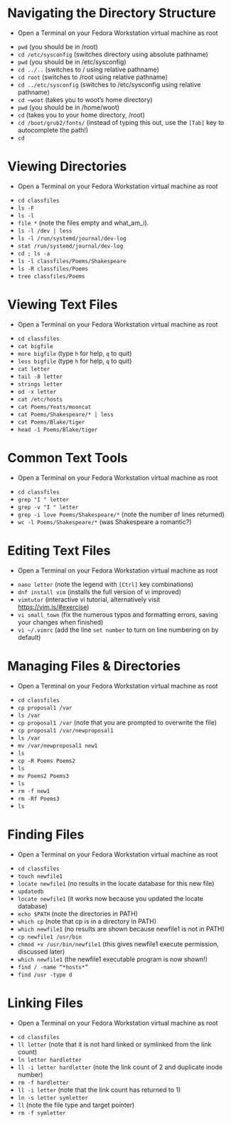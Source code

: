 # Navigating the Directory Structure
   * Open a Terminal on your Fedora Workstation virtual machine as root
   - `pwd` (you should be in /root)
   - `cd /etc/sysconfig` (switches directory using absolute pathname) 
   - `pwd` (you should be in /etc/sysconfig)
   - `cd ../..` (switches to / using relative pathname)
   - `cd root` (switches to /root using relative pathname)
   - `cd ../etc/sysconfig`	(switches to /etc/sysconfig using relative pathname)
   - `cd ~woot` (takes you to woot’s home directory)
   - `pwd` (you should be in /home/woot)
   - `cd` (takes you to your home directory, /root)    
   - `cd /boot/grub2/fonts/` (instead of typing this out, use the `[Tab]` key to autocomplete the path!)
   - `cd`   

# Viewing Directories
   * Open a Terminal on your Fedora Workstation virtual machine as root
   - `cd classfiles` 
   - `ls -F`
   - `ls -l`
   - `file *` (note the files empty and what_am_i).
   - `ls -l /dev | less` 
   - `ls -l /run/systemd/journal/dev-log` 
   - `stat /run/systemd/journal/dev-log`
   - `cd ; ls -a`
   - `ls -l classfiles/Poems/Shakespeare`
   - `ls -R classfiles/Poems`
   - `tree classfiles/Poems`

# Viewing Text Files
   * Open a Terminal on your Fedora Workstation virtual machine as root
   - `cd classfiles`
   - `cat bigfile`
   - `more bigfile` (type `h` for help, `q` to quit)
   - `less bigfile` (type `h` for help, `q` to quit)
   - `cat letter`
   - `tail -8 letter`
   - `strings letter`
   - `od -x letter`
   - `cat /etc/hosts`
   - `cat Poems/Yeats/mooncat`
   - `cat Poems/Shakespeare/* | less` 	
   - `cat Poems/Blake/tiger`
   - `head -1 Poems/Blake/tiger`

# Common Text Tools
   * Open a Terminal on your Fedora Workstation virtual machine as root
   - `cd classfiles`
   - `grep "I " letter` 
   - `grep -v "I " letter`
   - `grep -i love Poems/Shakespeare/*` (note the number of lines returned)
   - `wc -l Poems/Shakespeare/*` (was Shakespeare a romantic?) 

# Editing Text Files
   * Open a Terminal on your Fedora Workstation virtual machine as root
   - `nano letter` (note the legend with `[Ctrl]` key combinations)
   - `dnf install vim` (installs the full version of vi improved)
   - `vimtutor` (interactive vi tutorial, alternatively visit https://vim.is/#exercise)
   - `vi small_town` (fix the numerous typos and formatting errors, saving your changes when finished)
   - `vi ~/.vimrc` (add the line `set number` to turn on line numbering on by default)

# Managing Files & Directories
   * Open a Terminal on your Fedora Workstation virtual machine as root
   - `cd classfiles` 
   - `cp proposal1 /var`
   - `ls /var`
   - `cp proposal1 /var` (note that you are prompted to overwrite the file)
   - `cp proposal1 /var/newproposal1`
   - `ls /var`
   - `mv /var/newproposal1 new1`
   - `ls`
   - `cp -R Poems Poems2`
   - `ls`
   - `mv Poems2 Poems3`
   - `ls`
   - `rm -f new1`
   - `rm -Rf Poems3`
   - `ls`

# Finding Files
   * Open a Terminal on your Fedora Workstation virtual machine as root
   - `cd classfiles`
   - `touch newfile1`
   - `locate newfile1` (no results in the locate database for this new file)        
   - `updatedb`
   - `locate newfile1` (it works now because you updated the locate database)
   - `echo $PATH` (note the directories in PATH)
   - `which cp` (note that cp is in a directory in PATH)
   - `which newfile1` (no results are shown because newfile1 is not in PATH)
   - `cp newfile1 /usr/bin`
   - `chmod +x /usr/bin/newfile1` (this gives newfile1 execute permission, discussed later)
   - `which newfile1` (the newfile1 executable program is now shown!)
   - `find / -name “*hosts*”`
   - `find /usr -type d`

# Linking Files
   * Open a Terminal on your Fedora Workstation virtual machine as root
   - `cd classfiles`
   - `ll letter` (note that it is not hard linked or symlinked from the link count)
   - `ln letter hardletter`
   - `ll -i letter hardletter` (note the link count of 2 and duplicate inode number)
   - `rm -f hardletter`
   - `ll -i letter` (note that the link count has returned to 1)
   - `ln -s letter symletter`
   - `ll` (note the file type and target pointer)
   - `rm -f symletter`
